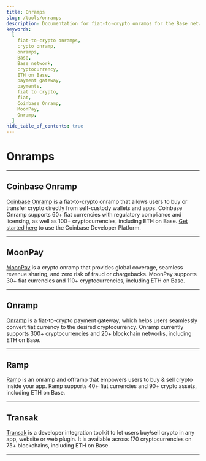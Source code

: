 ```yaml
---
title: Onramps
slug: /tools/onramps
description: Documentation for fiat-to-crypto onramps for the Base network.
keywords:
  [
    fiat-to-crypto onramps,
    crypto onramp,
    onramps,
    Base,
    Base network,
    cryptocurrency,
    ETH on Base,
    payment gateway,
    payments,
    fiat to crypto,
    fiat,
    Coinbase Onramp,
    MoonPay,
    Onramp,
  ]
hide_table_of_contents: true
---
```


# Onramps

---

## Coinbase Onramp

[Coinbase Onramp](https://www.coinbase.com/developer-platform/products/onramp) is a fiat-to-crypto onramp that allows users to buy or transfer crypto directly from self-custody wallets and apps. Coinbase Onramp supports 60+ fiat currencies with regulatory compliance and licensing, as well as 100+ cryptocurrencies, including ETH on Base. [Get started here](https://docs.cdp.coinbase.com/onramp/docs/getting-started/) to use the Coinbase Developer Platform.

---

## MoonPay

[MoonPay](https://www.moonpay.com/business/onramps) is a crypto onramp that provides global coverage, seamless revenue sharing, and zero risk of fraud or chargebacks. MoonPay supports 30+ fiat currencies and 110+ cryptocurrencies, including ETH on Base.

---

## Onramp

[Onramp](https://onramp.money/) is a fiat-to-crypto payment gateway, which helps users seamlessly convert fiat currency to the desired cryptocurrency. Onramp currently supports 300+ cryptocurrencies and 20+ blockchain networks, including ETH on Base.

---

## Ramp

[Ramp](https://ramp.network/) is an onramp and offramp that empowers users to buy & sell crypto inside your app. Ramp supports 40+ fiat currencies and 90+ crypto assets, including ETH on Base.

---

## Transak

[Transak](https://transak.com/) is a developer integration toolkit to let users buy/sell crypto in any app, website or web plugin. It is available across 170 cryptocurrencies on 75+ blockchains, including ETH on Base.

---
